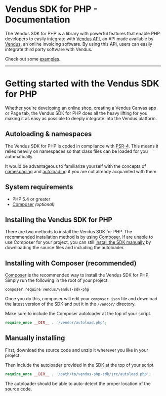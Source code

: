# Vendus SDK for PHP - Documentation

The Vendus SDK for PHP is a library with powerful features that enable PHP developers to easily integrate with [Vendus API](https://www.vendus.pt/ws/), an API made available by [Vendus](https://www.vendus.pt/), an online invoicing software. By using this API, users can easily integrate third party software with Vendus.

Check out some [examples](./examples).

---

# Getting started with the Vendus SDK for PHP

Whether you're developing an online shop, creating a Vendus Canvas app or Page tab, the Vendus SDK for PHP does all the heavy lifting for you making it as easy as possible to deeply integrate into the Vendus platform.

## Autoloading & namespaces

The Vendus SDK for PHP is coded in compliance with [PSR-4](http://www.php-fig.org/psr/psr-4/). This means it relies heavily on namespaces so that class files can be loaded for you automatically.

It would be advantageous to familiarize yourself with the concepts of [namespacing](http://php.net/manual/en/language.namespaces.rationale.php) and [autoloading](http://php.net/manual/en/function.spl-autoload-register.php) if you are not already acquainted with them.

## System requirements

- PHP 5.4 or greater
- [Composer](https://getcomposer.org/) *(optional)*

## Installing the Vendus SDK for PHP

There are two methods to install the Vendus SDK for PHP. The recommended installation method is by using [Composer](#installing-with-composer-recommended). If are unable to use Composer for your project, you can still [install the SDK manually](#manually-installing) by downloading the source files and including the autoloader.

## Installing with Composer (recommended)

[Composer](https://getcomposer.org/) is the recommended way to install the Vendus SDK for PHP. Simply run the following in the root of your project.

```
composer require vendus/vendus-sdk-php
```

Once you do this, composer will edit your `composer.json` file and download the latest version of the SDK and put it in the `/vendor/` directory.

Make sure to include the Composer autoloader at the top of your script.

```php
require_once __DIR__ . '/vendor/autoload.php';
```

## Manually installing

First, download the source code and unzip it wherever you like in your project.

Then include the autoloader provided in the SDK at the top of your script.

```php
require_once __DIR__ . '/path/to/vendus-php-sdk/src/autoload.php';
```

The autoloader should be able to auto-detect the proper location of the source code.
